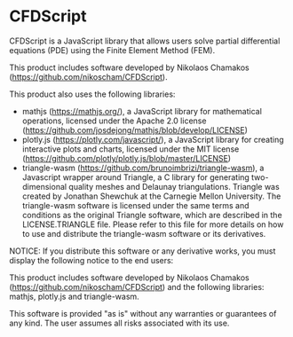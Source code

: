 CFDScript
========

CFDScript is a JavaScript library that allows users solve partial differential equations (PDE) using the Finite Element Method (FEM).

This product includes software developed by Nikolaos Chamakos (https://github.com/nikoscham/CFDScript).

This product also uses the following libraries:

- mathjs (https://mathjs.org/), a JavaScript library for mathematical operations, licensed under the Apache 2.0 license (https://github.com/josdejong/mathjs/blob/develop/LICENSE)
- plotly.js (https://plotly.com/javascript/), a JavaScript library for creating interactive plots and charts, licensed under the MIT license (https://github.com/plotly/plotly.js/blob/master/LICENSE)
- triangle-wasm (https://github.com/brunoimbrizi/triangle-wasm), a Javascript wrapper around Triangle, a C library for generating two-dimensional quality meshes and Delaunay triangulations. Triangle was created by Jonathan Shewchuk at the Carnegie Mellon University. The triangle-wasm software is licensed under the same terms and conditions as the original Triangle software, which are described in the LICENSE.TRIANGLE file. Please refer to this file for more details on how to use and distribute the triangle-wasm software or its derivatives.

NOTICE: If you distribute this software or any derivative works, you must display the following notice to the end users:

This product includes software developed by Nikolaos Chamakos (https://github.com/nikoscham/CFDScript) and the following libraries: mathjs, plotly.js and triangle-wasm.

This software is provided "as is" without any warranties or guarantees of any kind. The user assumes all risks associated with its use.